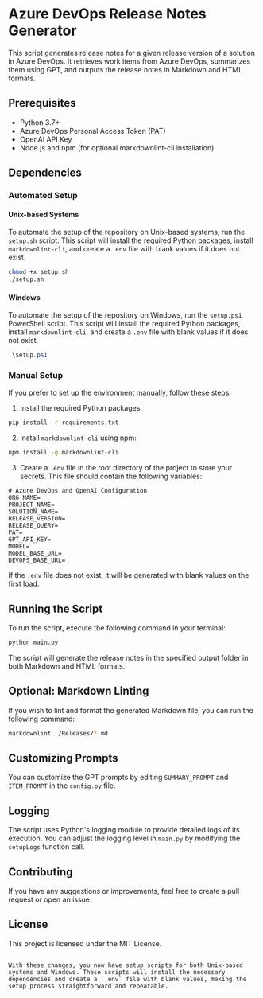 # Azure DevOps Release Notes Generator

This script generates release notes for a given release version of a solution in Azure DevOps. It retrieves work items from Azure DevOps, summarizes them using GPT, and outputs the release notes in Markdown and HTML formats.

## Prerequisites

- Python 3.7+
- Azure DevOps Personal Access Token (PAT)
- OpenAI API Key
- Node.js and npm (for optional markdownlint-cli installation)

## Dependencies

### Automated Setup

#### Unix-based Systems

To automate the setup of the repository on Unix-based systems, run the `setup.sh` script. This script will install the required Python packages, install `markdownlint-cli`, and create a `.env` file with blank values if it does not exist.

```bash
chmod +x setup.sh
./setup.sh
```

#### Windows

To automate the setup of the repository on Windows, run the `setup.ps1` PowerShell script. This script will install the required Python packages, install `markdownlint-cli`, and create a `.env` file with blank values if it does not exist.

```powershell
.\setup.ps1
```

### Manual Setup

If you prefer to set up the environment manually, follow these steps:

1. Install the required Python packages:

```bash
pip install -r requirements.txt
```

2. Install `markdownlint-cli` using npm:

```bash
npm install -g markdownlint-cli
```

3. Create a `.env` file in the root directory of the project to store your secrets. This file should contain the following variables:

```dotenv
# Azure DevOps and OpenAI Configuration
ORG_NAME=
PROJECT_NAME=
SOLUTION_NAME=
RELEASE_VERSION=
RELEASE_QUERY=
PAT=
GPT_API_KEY=
MODEL=
MODEL_BASE_URL=
DEVOPS_BASE_URL=
```

If the `.env` file does not exist, it will be generated with blank values on the first load.

## Running the Script

To run the script, execute the following command in your terminal:

```bash
python main.py
```

The script will generate the release notes in the specified output folder in both Markdown and HTML formats.

## Optional: Markdown Linting

If you wish to lint and format the generated Markdown file, you can run the following command:

```bash
markdownlint ./Releases/*.md
```

## Customizing Prompts

You can customize the GPT prompts by editing `SUMMARY_PROMPT` and `ITEM_PROMPT` in the `config.py` file.

## Logging

The script uses Python's logging module to provide detailed logs of its execution. You can adjust the logging level in `main.py` by modifying the `setupLogs` function call.

## Contributing

If you have any suggestions or improvements, feel free to create a pull request or open an issue.

## License

This project is licensed under the MIT License.
```

With these changes, you now have setup scripts for both Unix-based systems and Windows. These scripts will install the necessary dependencies and create a `.env` file with blank values, making the setup process straightforward and repeatable.